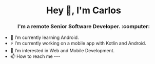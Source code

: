 <h1 align="center"> Hey 👋, I'm Carlos </h1>
<h3 align="center"> I'm a remote Senior Software Developer. :computer: </h3>

- 🔭 I’m currently learning Android.
  
- ⚡ I’m currently working on a mobile app with Kotlin and Android.
  
- 👀 I’m interested in Web and Mobile Development.
  
- 📫 How to reach me ---






